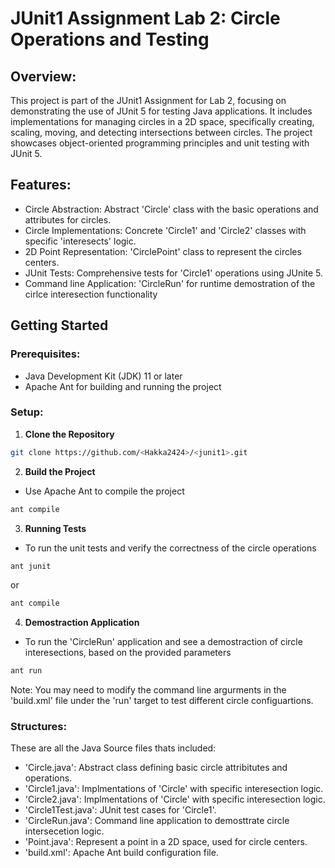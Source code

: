 # JUnit1 Assignment Lab 2: Circle Operations and Testing

## Overview:
This project is part of the JUnit1 Assignment for Lab 2, focusing on demonstrating the use of JUnit 5 for testing Java applications. It includes implementations for managing circles in a 2D space, specifically creating, scaling, moving, and detecting intersections between circles. The project showcases object-oriented programming principles and unit testing with JUnit 5.

## Features:
- Circle Abstraction: Abstract 'Circle' class with the basic operations and attributes for circles.
- Circle Implementations: Concrete 'Circle1' and 'Circle2' classes with specific 'interesects' logic.
- 2D Point Representation: 'CirclePoint' class to represent the circles centers.
- JUnit Tests: Comprehensive tests for 'Circle1' operations using JUnite 5.
- Command line Application: 'CircleRun' for runtime demostration of the cirlce interesection functionality

## Getting Started

### Prerequisites:
- Java Development Kit (JDK) 11 or later
- Apache Ant for building and running the project

### Setup:
1. **Clone the Repository**
```bash
git clone https://github.com/<Hakka2424>/<junit1>.git
```

2. **Build the Project**
- Use Apache Ant to compile the project
```bash
ant compile
```

3. **Running Tests**
- To run the unit tests and verify the correctness of the circle operations
```bash
ant junit
```
or
```bash
ant compile
```

4. **Demostraction Application**
- To run the 'CircleRun' application and see a demostraction of circle interesections, based on the provided parameters
```bash
ant run
```

Note: You may need to modify the command line argurments in the 'build.xml' file under the 'run' target to test different circle configuartions.

### Structures:
These are all the Java Source files thats included:
- 'Circle.java': Abstract class defining basic circle attribitutes and operations. 
- 'Circle1.java': Implmentations of 'Circle' with specific interesection logic.
- 'Circle2.java': Implmentations of 'Circle' with specific interesection logic.
- 'Circle1Test.java': JUnit test cases for 'Circle1'.
- 'CircleRun.java': Command line application to demosttrate circle intersecetion logic.
- 'Point.java': Represent a point in a 2D space, used for circle centers.
- 'build.xml': Apache Ant build configuration file.
